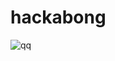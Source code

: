 # hackabong

![qq](https://cdn.discordapp.com/attachments/694466958082703470/766196646702088212/ezgif-6-d9be892e1911.gif)
